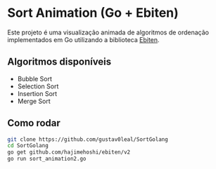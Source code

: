 # Sort Animation (Go + Ebiten)

Este projeto é uma visualização animada de algoritmos de ordenação implementados em Go utilizando a biblioteca [Ebiten](https://ebiten.org/).

## Algoritmos disponíveis

- Bubble Sort
- Selection Sort
- Insertion Sort
- Merge Sort

## Como rodar

```bash
git clone https://github.com/gustav0leal/SortGolang
cd SortGolang
go get github.com/hajimehoshi/ebiten/v2
go run sort_animation2.go
```
